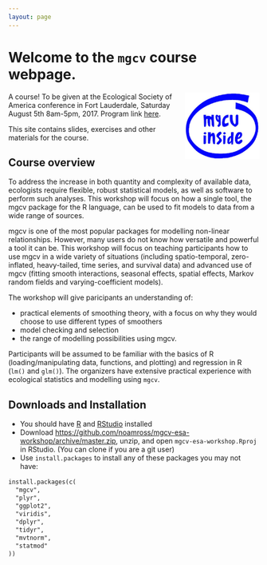 ```yaml
---
layout: page
---
```


# Welcome to the `mgcv` course webpage.

<img src="images/mgcv-inside-transparent.png" align="right" width="150">A course! To be given at the Ecological Society of America conference in Fort Lauderdale, Saturday August 5th 8am-5pm, 2017. Program link [here](https://eco.confex.com/eco/2017/webprogram/Session13118.html).

This site contains slides, exercises and other materials for the course.

## Course overview

To address the increase in both quantity and complexity of available data, ecologists require flexible, robust statistical models, as well as software to perform such analyses. This workshop will focus on how a single tool, the mgcv package for the R language, can be used to fit models to data from a wide range of sources.

mgcv is one of the most popular packages for modelling non-linear relationships. However, many users do not know how versatile and powerful a tool it can be. This workshop will focus on teaching participants how to use mgcv in a wide variety of situations (including spatio-temporal, zero-inflated, heavy-tailed, time series, and survival data) and advanced use of mgcv (fitting smooth interactions, seasonal effects, spatial effects, Markov random fields and varying-coefficient models).

The workshop will give paricipants an understanding of:

- practical elements of smoothing theory, with a focus on why they would choose to use different types of smoothers
- model checking and selection
- the range of modelling possibilities using mgcv.

Participants will be assumed to be familiar with the basics of R (loading/manipulating data, functions, and plotting) and regression in R (`lm()` and `glm()`). The organizers have extensive practical experience with ecological statistics and modelling using `mgcv`.

## Downloads and Installation

- You should have [R](https://cran.r-project.org/) and [RStudio](https://www.rstudio.com/products/rstudio/download/#download) installed
- Download <https://github.com/noamross/mgcv-esa-workshop/archive/master.zip>, unzip, and open `mgcv-esa-workshop.Rproj` in RStudio. (You can clone if you are a git user)
- Use `install.packages` to install any of these packages you may not have:

```
install.packages(c(
  "mgcv",
  "plyr",
  "ggplot2",
  "viridis",
  "dplyr",
  "tidyr",
  "mvtnorm",
  "statmod"
))
```